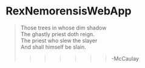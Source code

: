 # RexNemorensisWebApp

> Those trees in whose dim shadow  
> The ghastly priest doth reign.  
> The priest who slew the slayer  
> And shall himself be slain.
>
> > > > > > > -McCaulay
